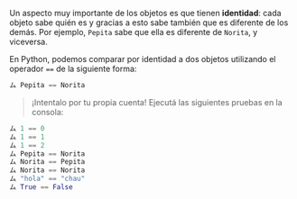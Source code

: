Un aspecto muy importante de los objetos es que tienen **identidad**: cada objeto sabe quién es y gracias a esto sabe también que es diferente de los demás. Por ejemplo, `Pepita` sabe que ella es diferente de `Norita`, y viceversa.

En Python, podemos comparar por identidad a dos objetos utilizando el operador `==` de la siguiente forma:

```python
ム Pepita == Norita
```

> ¡Intentalo por tu propia cuenta! Ejecutá las siguientes pruebas en la consola:
>
```python
ム 1 == 0
ム 1 == 1
ム 1 == 2
ム Pepita == Norita
ム Norita == Pepita
ム Norita == Norita
ム "hola" == "chau"
ム True == False
```
